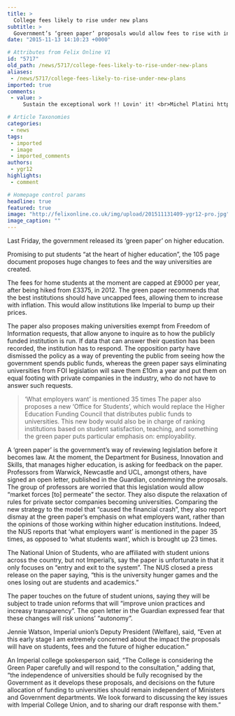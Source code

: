 ```yaml
---
title: >
  College fees likely to rise under new plans
subtitle: >
  Government’s ‘green paper’ proposals would allow fees to rise with inflation
date: "2015-11-13 14:10:23 +0000"

# Attributes from Felix Online V1
id: "5717"
old_path: /news/5717/college-fees-likely-to-rise-under-new-plans
aliases:
 - /news/5717/college-fees-likely-to-rise-under-new-plans
imported: true
comments:
 - value: >
     Sustain the exceptional work !! Lovin' it! <br>Michel Platini http://actuafreearticles.com/index.php?page=article&amp;article_id=436945

# Article Taxonomies
categories:
 - news
tags:
 - imported
 - image
 - imported_comments
authors:
 - ygr12
highlights:
 - comment

# Homepage control params
headline: true
featured: true
image: "http://felixonline.co.uk/img/upload/201511131409-ygr12-pro.jpg"
image_caption: ""
---
```


Last Friday, the government released its ‘green paper’ on higher education.

Promising to put students “at the heart of higher education”, the 105 page document proposes huge changes to fees and the way universities are created.

The fees for home students at the moment are capped at £9000 per year, after being hiked from £3375, in 2012. The green paper recommends that the best institutions should have uncapped fees, allowing them to increase with inflation. This would allow institutions like Imperial to bump up their prices.

The paper also proposes making universities exempt from Freedom of Information requests, that allow anyone to inquire as to how the publicly funded institution is run. If data that can answer their question has been recorded, the institution has to respond. The opposition party have dismissed the policy as a way of preventing the public from seeing how the government spends public funds, whereas the green paper says eliminating universities from FOI legislation will save them £10m a year and put them on equal footing with private companies in the industry, who do not have to answer such requests.
> ‘What employers want’ is mentioned 35 times
The paper also proposes a new ‘Office for Students’, which would replace the Higher Education Funding Council that distributes public funds to universities. This new body would also be in charge of ranking institutions based on student satisfaction, teaching, and something the green paper puts particular emphasis on: employability.

A ‘green paper’ is the government’s way of reviewing legislation before it becomes law. At the moment, the Department for Business, Innovation and Skills, that manages higher education, is asking for feedback on the paper. Professors from Warwick, Newcastle and UCL, amongst others, have signed an open letter, published in the Guardian, condemning the proposals. The group of professors are worried that this legislation would allow “market forces [to] permeate” the sector. They also dispute the relaxation of rules for private sector companies becoming universities. Comparing the new strategy to the model that “caused the financial crash”, they also report dismay at the green paper’s emphasis on what employers want, rather than the opinions of those working within higher education institutions. Indeed, the NUS reports that ‘what employers want’ is mentioned in the paper 35 times, as opposed to ‘what students want’, which is brought up 23 times.

The National Union of Students, who are affiliated with student unions across the country, but not Imperial’s, say the paper is unfortunate in that it only focuses on “entry and exit to the system”. The NUS closed a press release on the paper saying, “this is the university hunger games and the ones losing out are students and academics.”

The paper touches on the future of student unions, saying they will be subject to trade union reforms that will “improve union practices and increasy transparency”. The open letter in the Guardian expressed fear that these changes will risk unions’ “autonomy”.

Jennie Watson, Imperial union’s Deputy President (Welfare), said, “Even at this early stage I am extremely concerned about the impact the proposals will have on students, fees and the future of higher education.”

An Imperial college spokesperson said, “The College is considering the Green Paper carefully and will respond to the consultation,” adding that, “the independence of universities should be fully recognised by the Government as it develops these proposals, and decisions on the future allocation of funding to universities should remain independent of Ministers and Government departments. We look forward to discussing the key issues with Imperial College Union, and to sharing our draft response with them.”
